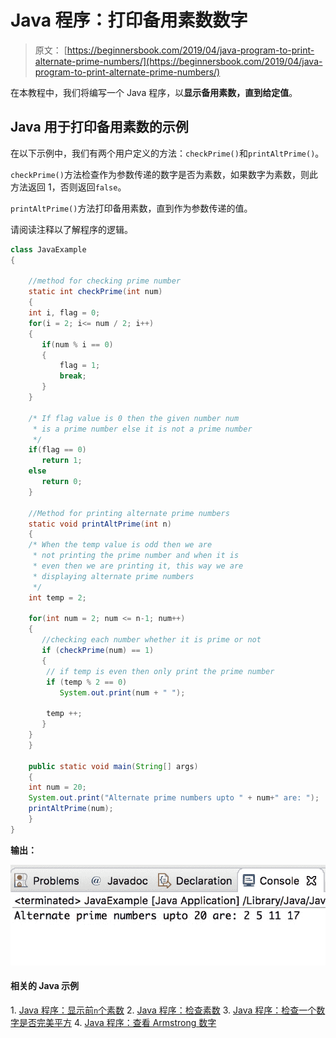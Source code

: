 # Java 程序：打印备用素数数字

> 原文： [https://beginnersbook.com/2019/04/java-program-to-print-alternate-prime-numbers/](https://beginnersbook.com/2019/04/java-program-to-print-alternate-prime-numbers/)

在本教程中，我们将编写一个 Java 程序，以**显示备用素数，直到给定值**。

## Java 用于打印备用素数的示例

在以下示例中，我们有两个用户定义的方法：`checkPrime()`和`printAltPrime()`。

`checkPrime()`方法检查作为参数传递的数字是否为素数，如果数字为素数，则此方法返回 1，否则返回`false`。

`printAltPrime()`方法打印备用素数，直到作为参数传递的值。

请阅读注释以了解程序的逻辑。

```java
class JavaExample  
{ 

    //method for checking prime number
    static int checkPrime(int num) 
    { 
	int i, flag = 0; 
	for(i = 2; i<= num / 2; i++) 
	{ 
	   if(num % i == 0) 
	   { 
	       flag = 1; 
	       break; 
	   } 
	} 

	/* If flag value is 0 then the given number num
	 * is a prime number else it is not a prime number
	 */
	if(flag == 0) 
	   return 1; 
	else
	   return 0; 
    } 

    //Method for printing alternate prime numbers
    static void printAltPrime(int n) 
    { 
	/* When the temp value is odd then we are
	 * not printing the prime number and when it is
	 * even then we are printing it, this way we are
	 * displaying alternate prime numbers
	 */
	int temp = 2; 

	for(int num = 2; num <= n-1; num++) 
	{ 
	   //checking each number whether it is prime or not
	   if (checkPrime(num) == 1) 
	   {  
		// if temp is even then only print the prime number
		if (temp % 2 == 0) 
		   System.out.print(num + " "); 

		temp ++; 
	   } 
	} 
    } 

    public static void main(String[] args)  
    { 
	int num = 20; 
	System.out.print("Alternate prime numbers upto " + num+" are: ");  
	printAltPrime(num); 
    } 
}
```

**输出：**

![Java Program to display alternate prime numbers](img/46cbf84302d4a00ef6e3cf7b6f955b56.jpg)

#### 相关的 Java 示例

1\. [Java 程序：显示前`n`个素数](https://beginnersbook.com/2014/01/java-program-to-display-first-n-or-first-100-prime-numbers/)
2\. [Java 程序：检查素数](https://beginnersbook.com/2014/01/java-program-to-check-prime-number/)
3\. [Java 程序：检查一个数字是否完美平方](https://beginnersbook.com/2019/02/java-program-to-check-if-given-number-is-perfect-square/)
4\. [Java 程序：查看 Armstrong 数字](https://beginnersbook.com/2017/09/java-program-to-check-armstrong-number/)